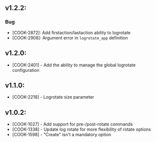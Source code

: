 ## v1.2.2:

### Bug

- [COOK-2872]: Add firstaction/lastaction ability to logrotate
- [COOK-2908]: Argument error in `logrotate_app` definition

## v1.2.0:

* [COOK-2401] - Add the ability to manage the global logrotate
  configuration

## v1.1.0:

* [COOK-2218] - Logrotate size parameter

## v1.0.2:

* [COOK-1027] - Add support for pre-/post-rotate commands
* [COOK-1338] - Update log rotate for more flexibility of rotate options
* [COOK-1598] - "Create" isn't a mandatory option
